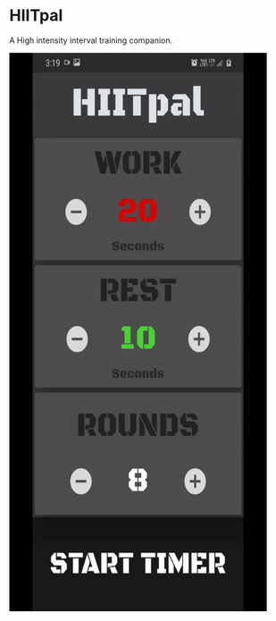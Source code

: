 # HIITpal

A High intensity interval training companion.

<img src="hiit-pal.gif" alt="payment" width="461" height=1000/>
